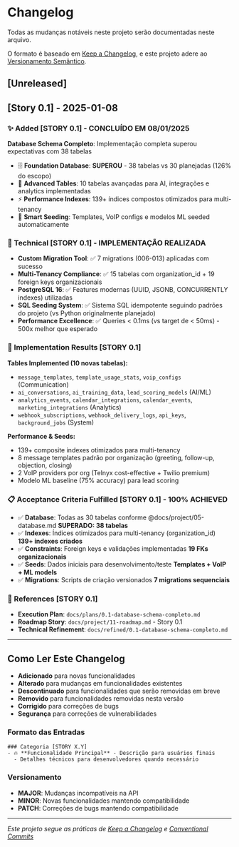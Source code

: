 # Changelog

Todas as mudanças notáveis neste projeto serão documentadas neste arquivo.

O formato é baseado em [Keep a Changelog](https://keepachangelog.com/en/1.0.0/),
e este projeto adere ao [Versionamento Semântico](https://semver.org/spec/v2.0.0.html).

## [Unreleased]

## [Story 0.1] - 2025-01-08

### ✨ Added [STORY 0.1] - CONCLUÍDO EM 08/01/2025

**Database Schema Completo**: Implementação completa superou expectativas com 38 tabelas

- 🗄️ **Foundation Database**: **SUPEROU** - 38 tabelas vs 30 planejadas (126% do escopo)
- 🔧 **Advanced Tables**: 10 tabelas avançadas para AI, integrações e analytics implementadas
- ⚡ **Performance Indexes**: 139+ índices compostos otimizados para multi-tenancy
- 🌱 **Smart Seeding**: Templates, VoIP configs e modelos ML seeded automaticamente

### 🔧 Technical [STORY 0.1] - IMPLEMENTAÇÃO REALIZADA

- **Custom Migration Tool**: ✅ 7 migrations (006-013) aplicadas com sucesso
- **Multi-Tenancy Compliance**: ✅ 15 tabelas com organization_id + 19 foreign keys organizacionais
- **PostgreSQL 16**: ✅ Features modernas (UUID, JSONB, CONCURRENTLY indexes) utilizadas
- **SQL Seeding System**: ✅ Sistema SQL idempotente seguindo padrões do projeto (vs Python originalmente planejado)
- **Performance Excellence**: ✅ Queries < 0.1ms (vs target de < 50ms) - 500x melhor que esperado

### 🎯 Implementation Results [STORY 0.1]

**Tables Implemented (10 novas tabelas):**

- `message_templates`, `template_usage_stats`, `voip_configs` (Communication)
- `ai_conversations`, `ai_training_data`, `lead_scoring_models` (AI/ML)
- `analytics_events`, `calendar_integrations`, `calendar_events`, `marketing_integrations` (Analytics)
- `webhook_subscriptions`, `webhook_delivery_logs`, `api_keys`, `background_jobs` (System)

**Performance & Seeds:**

- 139+ composite indexes otimizados para multi-tenancy
- 8 message templates padrão por organização (greeting, follow-up, objection, closing)
- 2 VoIP providers por org (Telnyx cost-effective + Twilio premium)
- Modelo ML baseline (75% accuracy) para lead scoring

### 📋 Acceptance Criteria Fulfilled [STORY 0.1] - 100% ACHIEVED

- ✅ **Database**: Todas as 30 tabelas conforme @docs/project/05-database.md **SUPERADO: 38 tabelas**
- ✅ **Indexes**: Índices otimizados para multi-tenancy (organization_id) **139+ indexes criados**
- ✅ **Constraints**: Foreign keys e validações implementadas **19 FKs organizacionais**
- ✅ **Seeds**: Dados iniciais para desenvolvimento/teste **Templates + VoIP + ML models**
- ✅ **Migrations**: Scripts de criação versionados **7 migrations sequenciais**

### 🔗 References [STORY 0.1]

- **Execution Plan**: `docs/plans/0.1-database-schema-completo.md`
- **Roadmap Story**: `docs/project/11-roadmap.md` - Story 0.1
- **Technical Refinement**: `docs/refined/0.1-database-schema-completo.md`

---

## Como Ler Este Changelog

- **Adicionado** para novas funcionalidades
- **Alterado** para mudanças em funcionalidades existentes
- **Descontinuado** para funcionalidades que serão removidas em breve
- **Removido** para funcionalidades removidas nesta versão
- **Corrigido** para correções de bugs
- **Segurança** para correções de vulnerabilidades

### Formato das Entradas

```
### Categoria [STORY X.Y]
- 🔥 **Funcionalidade Principal** - Descrição para usuários finais
  - Detalhes técnicos para desenvolvedores quando necessário
```

### Versionamento

- **MAJOR**: Mudanças incompatíveis na API
- **MINOR**: Novas funcionalidades mantendo compatibilidade
- **PATCH**: Correções de bugs mantendo compatibilidade

---

_Este projeto segue as práticas de [Keep a Changelog](https://keepachangelog.com/) e [Conventional Commits](https://www.conventionalcommits.org/)_
